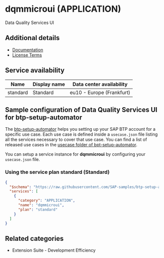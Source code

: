 # dqmmicroui (APPLICATION)

Data Quality Services UI

## Additional details

- [Documentation](https://help.sap.com/viewer/d95546360fea44988eb614718ff7e959/Cloud/en-US/8bb7b22e6d4c40b5bfdaef86f59e2036.html)
- [License Terms](https://www.sap.com/about/trust-center/agreements/on-premise/product-use-and-support-terms.html?tag=agreements:product-use-support-terms/on-premise-software/software-use-rights/)

## Service availability

| Name | Display name | Data center availability  |
|------|----------------|---------------------------|
|  standard  |  Standard  | eu10 - Europe (Frankfurt)  |

## Sample configuration of **Data Quality Services UI** for btp-setup-automator

The [btp-setup-automator](https://github.com/SAP-samples/btp-setup-automator) helps you setting up your SAP BTP account for a specific use case. Each use case is defined inside a `usecase.json` file listing all the services necessary to cover that use case. You can find a list of released use cases in the [usecase folder of bpt-setup-automator](https://github.com/SAP-samples/btp-setup-automator/tree/main/usecases).

You can setup a service instance for **dqmmicroui** by configuring your `usecase.json` file.

### Using the service plan **standard** (Standard)

```json
{
  "$schema": "https://raw.githubusercontent.com/SAP-samples/btp-setup-automator/main/libs/btpsa-usecase.json",
  "services": [
    {
      "category": "APPLICATION",
      "name": "dqmmicroui",
      "plan": "standard"
    }
  ]
}
```

## Related categories

- Extension Suite - Development Efficiency